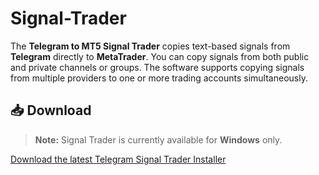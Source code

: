 # Signal-Trader
The **Telegram to MT5 Signal Trader** copies text-based signals from **Telegram** directly to **MetaTrader**. You can copy signals from both public and private channels or groups. The software supports copying signals from multiple providers to one or more trading accounts simultaneously.

## 📥 Download

> **Note:** Signal Trader is currently available for **Windows** only.

[Download the latest Telegram Signal Trader Installer](https://github.com/LukiRoth/Signal-Trader-Release/releases/download/v0.1.0-beta/Telegram.Signal.Trader_0.1.0_x64_en-US.msi)
